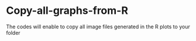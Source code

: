 # Copy-all-graphs-from-R
The codes will enable to copy all image files generated in the R plots to your folder
